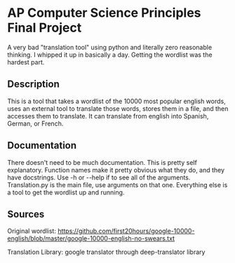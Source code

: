 # AP Computer Science Principles Final Project
A very bad "translation tool" using python and literally zero reasonable 
thinking. I whipped it up in basically a day. Getting the wordlist was the 
hardest part.

## Description
This is a tool that takes a wordlist of the 10000 most popular english words,
uses an external tool to translate those words, stores them in a file, and then
accesses them to translate. It can translate from english into Spanish, German,
or French.

## Documentation
There doesn't need to be much documentation. This is pretty self explanatory.
Function names make it pretty obvious what they do, and they have docstrings.
Use -h or --help if to see all of the arguments. Translation.py is the main 
file, use arguments on that one. Everything else is a tool to get the wordlist
up and running.

## Sources
Original wordlist: https://github.com/first20hours/google-10000-english/blob/master/google-10000-english-no-swears.txt

Translation Library: google translator through deep-translator library
